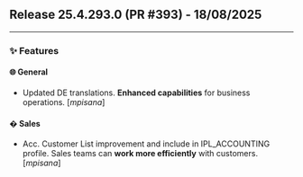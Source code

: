 ## Release 25.4.293.0 (PR #393) - 18/08/2025
---
### ✨ Features

#### 🌐 General
  * Updated DE translations. **Enhanced capabilities** for business operations. [*mpisana*]

#### �️ Sales
  * Acc. Customer List improvement and include in IPL_ACCOUNTING profile. Sales teams can **work more efficiently** with customers. [*mpisana*]


